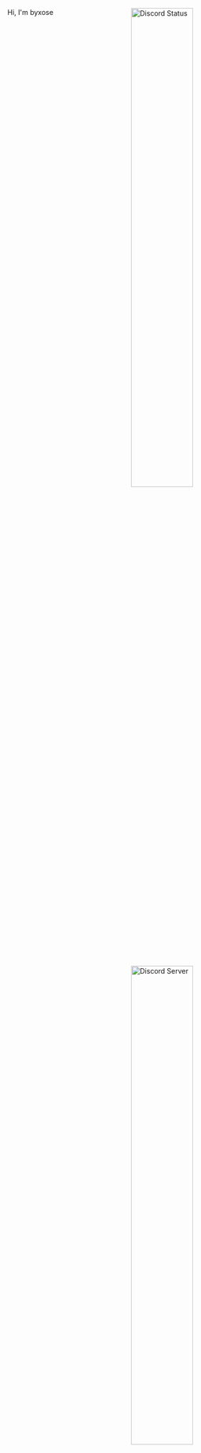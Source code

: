 <a href="https://discord.com/users/204492511517868032" target="_blank">
	<img width="50%" align="right" alt="Discord Status" src="https://lanyard.cnrad.dev/api/204492511517868032?bg=1f1f1f&borderRadius=5px">
</a>
<a href="https://discord.gg/2suPRE425" target="_blank">
  	<img width="50%" align="right" alt="Discord Server" src="https://discord.com/api/guilds/756175494587744316/widget.png?style=banner2">
</a>
Hi, I'm byxose

